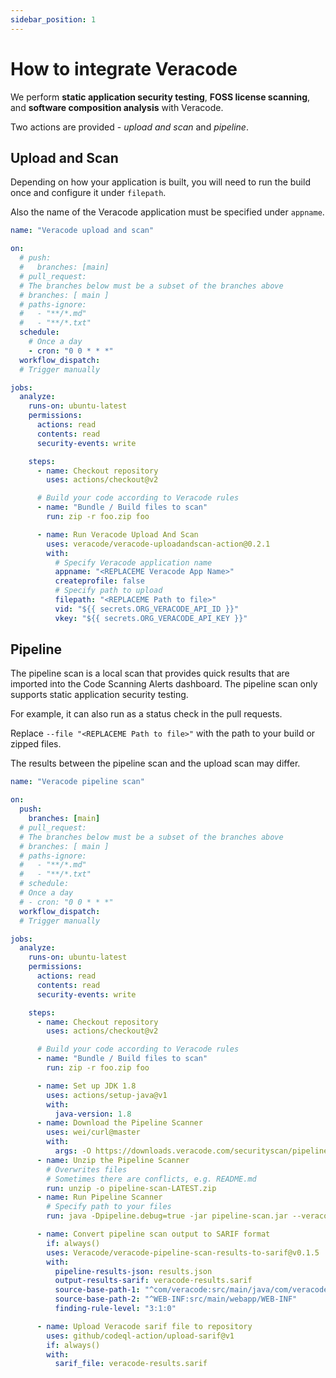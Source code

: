 ```yaml
---
sidebar_position: 1
---
```


# How to integrate Veracode

We perform **static application security testing**, **FOSS license scanning**, and **software composition analysis** with Veracode.

Two actions are provided - _upload and scan_ and _pipeline_.

## Upload and Scan

Depending on how your application is built, you will need to run the build once and configure it under `filepath`.

Also the name of the Veracode application must be specified under `appname`.

```yaml
name: "Veracode upload and scan"

on:
  # push:
  #   branches: [main]
  # pull_request:
  # The branches below must be a subset of the branches above
  # branches: [ main ]
  # paths-ignore:
  #   - "**/*.md"
  #   - "**/*.txt"
  schedule:
    # Once a day
    - cron: "0 0 * * *"
  workflow_dispatch:
  # Trigger manually

jobs:
  analyze:
    runs-on: ubuntu-latest
    permissions:
      actions: read
      contents: read
      security-events: write

    steps:
      - name: Checkout repository
        uses: actions/checkout@v2

      # Build your code according to Veracode rules
      - name: "Bundle / Build files to scan"
        run: zip -r foo.zip foo

      - name: Run Veracode Upload And Scan
        uses: veracode/veracode-uploadandscan-action@0.2.1
        with:
          # Specify Veracode application name
          appname: "<REPLACEME Veracode App Name>"
          createprofile: false
          # Specify path to upload
          filepath: "<REPLACEME Path to file>"
          vid: "${{ secrets.ORG_VERACODE_API_ID }}"
          vkey: "${{ secrets.ORG_VERACODE_API_KEY }}"
```

## Pipeline

The pipeline scan is a local scan that provides quick results that are imported into the Code Scanning Alerts dashboard. The pipeline scan only supports static application security testing.

For example, it can also run as a status check in the pull requests.

Replace `--file "<REPLACEME Path to file>"` with the path to your build or zipped files.

The results between the pipeline scan and the upload scan may differ.

```yaml
name: "Veracode pipeline scan"

on:
  push:
    branches: [main]
  # pull_request:
  # The branches below must be a subset of the branches above
  # branches: [ main ]
  # paths-ignore:
  #   - "**/*.md"
  #   - "**/*.txt"
  # schedule:
  # Once a day
  # - cron: "0 0 * * *"
  workflow_dispatch:
  # Trigger manually

jobs:
  analyze:
    runs-on: ubuntu-latest
    permissions:
      actions: read
      contents: read
      security-events: write

    steps:
      - name: Checkout repository
        uses: actions/checkout@v2

      # Build your code according to Veracode rules
      - name: "Bundle / Build files to scan"
        run: zip -r foo.zip foo

      - name: Set up JDK 1.8
        uses: actions/setup-java@v1
        with:
          java-version: 1.8
      - name: Download the Pipeline Scanner
        uses: wei/curl@master
        with:
          args: -O https://downloads.veracode.com/securityscan/pipeline-scan-LATEST.zip
      - name: Unzip the Pipeline Scanner
        # Overwrites files
        # Sometimes there are conflicts, e.g. README.md
        run: unzip -o pipeline-scan-LATEST.zip
      - name: Run Pipeline Scanner
        # Specify path to your files
        run: java -Dpipeline.debug=true -jar pipeline-scan.jar --veracode_api_id "${{secrets.ORG_VERACODE_API_ID}}" --veracode_api_key "${{secrets.ORG_VERACODE_API_KEY}}" --file "<REPLACEME Path to file>" --fail_on_severity="Very High, High" -jo true

      - name: Convert pipeline scan output to SARIF format
        if: always()
        uses: Veracode/veracode-pipeline-scan-results-to-sarif@v0.1.5
        with:
          pipeline-results-json: results.json
          output-results-sarif: veracode-results.sarif
          source-base-path-1: "^com/veracode:src/main/java/com/veracode"
          source-base-path-2: "^WEB-INF:src/main/webapp/WEB-INF"
          finding-rule-level: "3:1:0"

      - name: Upload Veracode sarif file to repository
        uses: github/codeql-action/upload-sarif@v1
        if: always()
        with:
          sarif_file: veracode-results.sarif
```
